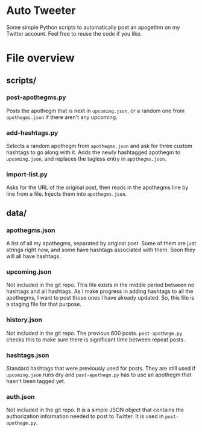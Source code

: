 # Auto Tweeter

Some simple Python scripts to automatically post an apogethm on my Twitter account. Feel free to reuse the code if you like.

# File overview

## scripts/

### post-apothegms.py

Posts the apothegm that is next in `upcoming.json`, or a random one from `apothegms.json` if there aren't any upcoming.

### add-hashtags.py

Selects a random apothegm from `apothegms.json` and ask for three custom hashtags to go along with it. Adds the newly hashtagged apothegm to `upcoming.json`, and replaces the tagless entry in `apothegms.json`.

### import-list.py

Asks for the URL of the original post, then reads in the apothegms line by line from a file. Injects them into `apothegms.json`.

## data/

### apothegms.json

A list of all my apothegms, separated by original post. Some of them are just strings right now, and some have hashtags associated with them. Soon they will all have hashtags.

### upcoming.json

Not included in the git repo. This file exists in the middle period between no hashtags and all hashtags. As I make progress in adding hashtags to all the apothegms, I want to post those ones I have already updated. So, this file is a staging file for that purpose.

### history.json

Not included in the git repo. The previous 600 posts. `post-apothegm.py` checks this to make sure there is significant time between repeat posts.

### hashtags.json

Standard hashtags that were previously used for posts. They are still used if `upcoming.json` runs dry and `post-apothegm.py` has to use an apothegm that hasn't been tagged yet.

### auth.json

Not included in the git repo. It is a simple JSON object that contains the authorization information needed to post to Twitter. It is used in `post-apothegm.py`.
